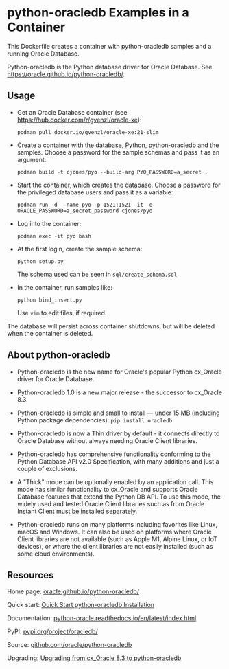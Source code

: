 # python-oracledb Examples in a Container

This Dockerfile creates a container with python-oracledb samples and a running
Oracle Database.

Python-oracledb is the Python database driver for Oracle Database.  See
https://oracle.github.io/python-oracledb/.

## Usage

- Get an Oracle Database container (see
  https://hub.docker.com/r/gvenzl/oracle-xe):

  ```
  podman pull docker.io/gvenzl/oracle-xe:21-slim
  ```

- Create a container with the database, Python, python-oracledb and the
  samples. Choose a password for the sample schemas and pass it as an argument:

  ```
  podman build -t cjones/pyo --build-arg PYO_PASSWORD=a_secret .
  ```

- Start the container, which creates the database. Choose a password for the
  privileged database users and pass it as a variable:

  ```
  podman run -d --name pyo -p 1521:1521 -it -e ORACLE_PASSWORD=a_secret_password cjones/pyo
  ```

- Log into the container:

  ```
  podman exec -it pyo bash
  ```

- At the first login, create the sample schema:

  ```
  python setup.py
  ```

  The schema used can be seen in `sql/create_schema.sql`

- In the container, run samples like:

  ```
  python bind_insert.py
  ```

  Use `vim` to edit files, if required.

The database will persist across container shutdowns, but will be deleted when
the container is deleted.

## About python-oracledb

- Python-oracledb is the new name for Oracle's popular Python cx_Oracle driver
  for Oracle Database.

- Python-oracledb 1.0 is a new major release - the successor to cx_Oracle 8.3.

- Python-oracledb is simple and small to install — under 15 MB (including
  Python package dependencies): `pip install oracledb`

- Python-oracledb is now a Thin driver by default - it connects directly to
  Oracle Database without always needing Oracle Client libraries.

- Python-oracledb has comprehensive functionality conforming to the Python
  Database API v2.0 Specification, with many additions and just a couple of
  exclusions.

- A "Thick" mode can be optionally enabled by an application call. This mode
  has similar functionality to cx_Oracle and supports Oracle Database features
  that extend the Python DB API. To use this mode, the widely used and tested
  Oracle Client libraries such as from Oracle Instant Client must be installed
  separately.

- Python-oracledb runs on many platforms including favorites like Linux, macOS
  and Windows. It can also be used on platforms where Oracle Client libraries
  are not available (such as Apple M1, Alpine Linux, or IoT devices), or where
  the client libraries are not easily installed (such as some cloud
  environments).

## Resources

Home page: [oracle.github.io/python-oracledb/](https://oracle.github.io/python-oracledb/)

Quick start: [Quick Start python-oracledb Installation](https://python-oracledb.readthedocs.io/en/latest/user_guide/installation.html#quick-start-python-oracledb-installation)

Documentation: [python-oracle.readthedocs.io/en/latest/index.html](https://python-oracle.readthedocs.io/en/latest/index.html)

PyPI: [pypi.org/project/oracledb/](https://pypi.org/project/oracledb/)

Source: [github.com/oracle/python-oracledb](https://github.com/oracle/python-oracledb)

Upgrading: [Upgrading from cx_Oracle 8.3 to python-oracledb](https://python-oracledb.readthedocs.io/en/latest/user_guide/appendix_c.html#upgrading-from-cx-oracle-8-3-to-python-oracledb)
